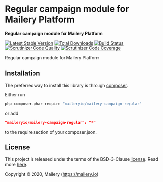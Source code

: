 # Regular campaign module for Mailery Platform

**Regular campaign module for Mailery Platform**

[![Latest Stable Version](https://poser.pugx.org/maileryio/mailery-campaign-regular/v/stable)](https://packagist.org/packages/maileryio/mailery-campaign-regular)
[![Total Downloads](https://poser.pugx.org/maileryio/mailery-campaign-regular/downloads)](https://packagist.org/packages/maileryio/mailery-campaign-regular)
[![Build Status](https://travis-ci.com/maileryio/mailery-campaign-regular.svg?branch=master)](https://travis-ci.com/maileryio/mailery-campaign-regular)
[![Scrutinizer Code Quality](https://img.shields.io/scrutinizer/g/maileryio/mailery-campaign-regular.svg)](https://scrutinizer-ci.com/g/maileryio/mailery-campaign-regular/)
[![Scrutinizer Code Coverage](https://img.shields.io/scrutinizer/coverage/g/maileryio/mailery-campaign-regular.svg)](https://scrutinizer-ci.com/g/maileryio/mailery-campaign-regular/)

Regular campaign module for Mailery Platform

## Installation

The preferred way to install this library is through [composer](http://getcomposer.org/download/).

Either run

```sh
php composer.phar require "maileryio/mailery-campaign-regular"
```

or add

```json
"maileryio/mailery-campaign-regular": "*"
```

to the require section of your composer.json.

## License

This project is released under the terms of the BSD-3-Clause [license](LICENSE).
Read more [here](http://choosealicense.com/licenses/bsd-3-clause).

Copyright © 2020, Mailery (https://mailery.io)
